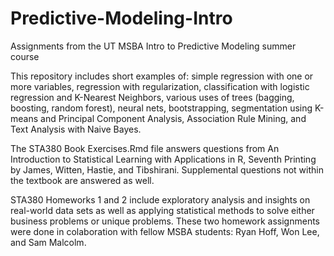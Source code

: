 # Predictive-Modeling-Intro
Assignments from the UT MSBA Intro to Predictive Modeling summer course

This repository includes short examples of: simple regression with one or more variables, regression with regularization, classification with logistic regression and K-Nearest Neighbors, various uses of trees (bagging, boosting, random forest), neural nets, bootstrapping, segmentation using K-means and Principal Component Analysis, Association Rule Mining, and Text Analysis with Naive Bayes.

The STA380 Book Exercises.Rmd file answers questions from An Introduction to Statistical Learning with Applications in R, Seventh Printing by James, Witten, Hastie, and Tibshirani. Supplemental questions not within the textbook are answered as well.

STA380 Homeworks 1 and 2 include exploratory analysis and insights on real-world data sets as well as applying statistical methods to solve either business problems or unique problems. These two homework assignments were done in colaboration with fellow MSBA students: Ryan Hoff, Won Lee, and Sam Malcolm. 
